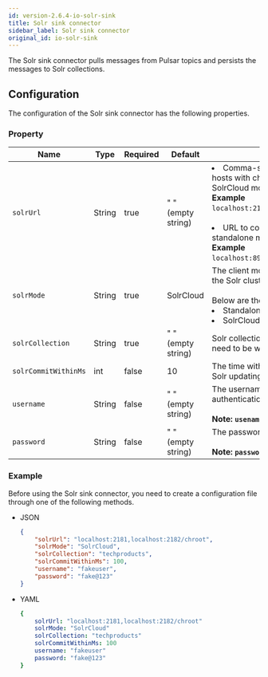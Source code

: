 ```yaml
---
id: version-2.6.4-io-solr-sink
title: Solr sink connector
sidebar_label: Solr sink connector
original_id: io-solr-sink
---
```


The Solr sink connector pulls messages from Pulsar topics 
and persists the messages to Solr collections.



## Configuration

The configuration of the Solr sink connector has the following properties.



### Property

| Name | Type|Required | Default | Description 
|------|----------|----------|---------|-------------|
| `solrUrl` | String|true|" " (empty string) | <li>Comma-separated zookeeper hosts with chroot used in the SolrCloud mode. <br>**Example**<br>`localhost:2181,localhost:2182/chroot` <br><br><li>URL to connect to Solr used in standalone mode. <br>**Example**<br>`localhost:8983/solr` |
| `solrMode` | String|true|SolrCloud| The client mode when interacting with the Solr cluster. <br><br>Below are the available options:<br><li>Standalone<br><li> SolrCloud|
| `solrCollection` |String|true| " " (empty string) | Solr collection name to which records need to be written. |
| `solrCommitWithinMs` |int| false|10 | The time within million seconds for Solr updating commits.|
| `username` |String|false|  " " (empty string) | The username for basic authentication.<br><br>**Note: `usename` is case-sensitive.** |
| `password` | String|false|  " " (empty string) | The password for basic authentication. <br><br>**Note: `password` is case-sensitive.** |



### Example

Before using the Solr sink connector, you need to create a configuration file through one of the following methods.

* JSON

    ```json
    {
        "solrUrl": "localhost:2181,localhost:2182/chroot",
        "solrMode": "SolrCloud",
        "solrCollection": "techproducts",
        "solrCommitWithinMs": 100,
        "username": "fakeuser",
        "password": "fake@123"
    }
    ```

* YAML

    ```yaml
    {
        solrUrl: "localhost:2181,localhost:2182/chroot"
        solrMode: "SolrCloud"
        solrCollection: "techproducts"
        solrCommitWithinMs: 100
        username: "fakeuser"
        password: "fake@123"
    }
    ```

